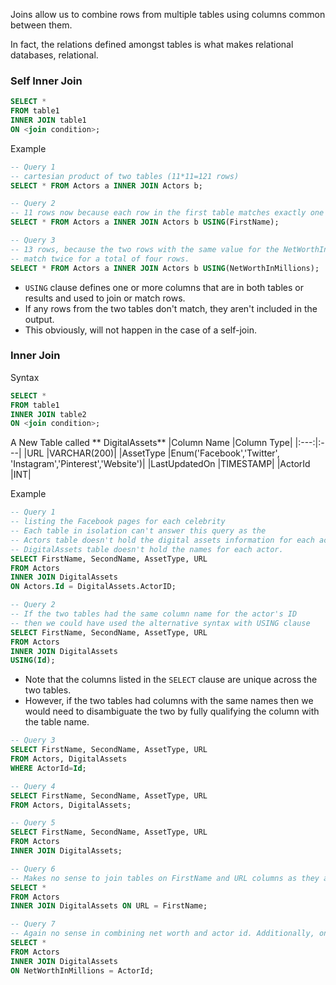 Joins allow us to combine rows from multiple tables using columns common between them. 

In fact, the relations defined amongst tables is what makes relational databases, relational.

### Self Inner Join
```sql
SELECT *
FROM table1
INNER JOIN table1
ON <join condition>;
```
Example
```sql
-- Query 1
-- cartesian product of two tables (11*11=121 rows)
SELECT * FROM Actors a INNER JOIN Actors b;

-- Query 2
-- 11 rows now because each row in the first table matches exactly one row in the second table.
SELECT * FROM Actors a INNER JOIN Actors b USING(FirstName);

-- Query 3
-- 13 rows, because the two rows with the same value for the NetWorthInMillions column 
-- match twice for a total of four rows.
SELECT * FROM Actors a INNER JOIN Actors b USING(NetWorthInMillions);
```
- `USING` clause defines one or more columns that are in both tables or results and used to join or match rows. 
- If any rows from the two tables don't match, they aren't included in the output. 
- This obviously, will not happen in the case of a self-join.

### Inner Join
Syntax
```sql
SELECT *
FROM table1
INNER JOIN table2
ON <join condition>;
```
A New Table called ** DigitalAssets**
|Column Name	|Column Type|
|:---:|:---|
|URL |VARCHAR(200)|
|AssetType	|Enum('Facebook','Twitter', 'Instagram','Pinterest','Website')|
|LastUpdatedOn	|TIMESTAMP|
|ActorId |INT|

Example
```sql
-- Query 1
-- listing the Facebook pages for each celebrity
-- Each table in isolation can't answer this query as the 
-- Actors table doesn't hold the digital assets information for each actor and the 
-- DigitalAssets table doesn't hold the names for each actor.
SELECT FirstName, SecondName, AssetType, URL
FROM Actors 
INNER JOIN DigitalAssets  
ON Actors.Id = DigitalAssets.ActorID;

-- Query 2
-- If the two tables had the same column name for the actor's ID 
-- then we could have used the alternative syntax with USING clause
SELECT FirstName, SecondName, AssetType, URL 
FROM Actors 
INNER JOIN DigitalAssets 
USING(Id);
```
- Note that the columns listed in the `SELECT` clause are unique across the two tables. 
- However, if the two tables had columns with the same names then we would need to disambiguate the two by fully qualifying the column with the table name.


```sql
-- Query 3
SELECT FirstName, SecondName, AssetType, URL 
FROM Actors, DigitalAssets 
WHERE ActorId=Id;

-- Query 4
SELECT FirstName, SecondName, AssetType, URL 
FROM Actors, DigitalAssets;

-- Query 5
SELECT FirstName, SecondName, AssetType, URL 
FROM Actors 
INNER JOIN DigitalAssets;

-- Query 6
-- Makes no sense to join tables on FirstName and URL columns as they aren't related. 
SELECT * 
FROM Actors 
INNER JOIN DigitalAssets ON URL = FirstName;

-- Query 7
-- Again no sense in combining net worth and actor id. Additionally, one is an int and the other a decimal but still comparable.
SELECT * 
FROM Actors 
INNER JOIN DigitalAssets 
ON NetWorthInMillions = ActorId;
```

